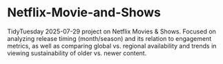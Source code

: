 # Netflix-Movie-and-Shows
TidyTuesday 2025-07-29 project on Netflix Movies &amp; Shows. Focused on analyzing release timing (month/season) and its relation to engagement metrics, as well as comparing global vs. regional availability and trends in viewing sustainability of older vs. newer content.
